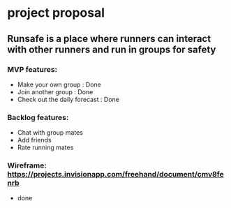 # project proposal
## Runsafe is a place where runners can interact with other runners and run in groups for safety
### MVP features:
- Make your own group : Done
- Join another group : Done
- Check out the daily forecast : Done
### Backlog features:
- Chat with group mates
- Add friends
- Rate running mates


### Wireframe: https://projects.invisionapp.com/freehand/document/cmv8fenrb
- done
